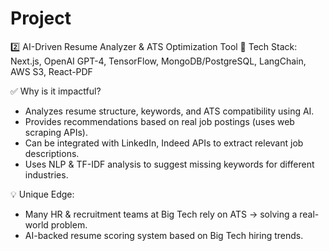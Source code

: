 # Project

2️⃣ AI-Driven Resume Analyzer & ATS Optimization Tool
🔹 Tech Stack: Next.js, OpenAI GPT-4, TensorFlow, MongoDB/PostgreSQL, LangChain, AWS S3, React-PDF

✅ Why is it impactful?

- Analyzes resume structure, keywords, and ATS compatibility using AI.
- Provides recommendations based on real job postings (uses web scraping APIs).
- Can be integrated with LinkedIn, Indeed APIs to extract relevant job descriptions.
- Uses NLP & TF-IDF analysis to suggest missing keywords for different industries.
  
💡 Unique Edge:

- Many HR & recruitment teams at Big Tech rely on ATS → solving a real-world problem.
- AI-backed resume scoring system based on Big Tech hiring trends.

